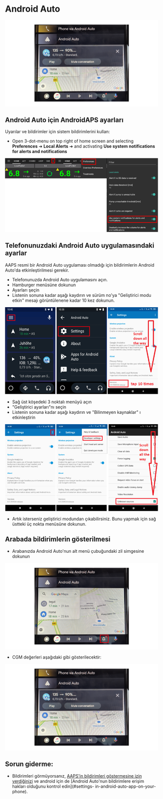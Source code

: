 # Android Auto

![Android Auto'da AAPS CGM verileri](../images/AndroidAuto_05.png)

## Android Auto için AndroidAPS ayarları

Uyarılar ve bildirimler için sistem bildirimlerini kullan:

* Open 3-dot-menu on top right of home screen and selecting **Preferences** ➜ **Local Alerts** ➜ and activating **Use system notifications for alerts and notifications** 

![Uyarılar ve bildirimler için sistem bildirimlerini kullan](../images/AndroidAuto_01v2.png)

## Telefonunuzdaki Android Auto uygulamasındaki ayarlar

AAPS resmi bir Android Auto uygulaması olmadığı için bildirimlerin Android Auto'da etkinleştirilmesi gerekir.

* Telefonunuzda Android Auto uygulamasını açın.
* Hamburger menüsüne dokunun
* Ayarları şeçin
* Listenin sonuna kadar aşağı kaydırın ve sürüm no'ya "Geliştirici modu etkin" mesajı görüntülenene kadar 10 kez dokunun.

![Geliştirici modunu etkinleştir](../images/AndroidAuto_02.png)

* Sağ üst köşedeki 3 noktalı menüyü açın
* "Geliştirici ayarları"nı seçin
* Listenin sonuna kadar aşağı kaydırın ve "Bilinmeyen kaynaklar" ı etkinleştirin

![Bilinmeyen kaynakları etkinleştir](../images/AndroidAuto_03.png)

* Artık isterseniz geliştirici modundan çıkabilirsiniz. Bunu yapmak için sağ üstteki üç nokta menüsüne dokunun.

## Arabada bildirimlerin gösterilmesi

* Arabanızda Android Auto'nun alt menü çubuğundaki zil simgesine dokunun

![Zil simgesi - Arabada Android Auto](../images/AndroidAuto_04.png)

* CGM değerleri aşağıdaki gibi gösterilecektir:

![Android Auto'da AAPS CGM verileri](../images/AndroidAuto_05.png)

## Sorun giderme:

* Bildirimleri görmüyorsanız, [AAPS'in bildirimleri göstermesine izin verdiğinizi](#androidaps-settings-for-android-auto) ve android için de [Android Auto'nun bildirimlere erişim hakları olduğunu kontrol edin](#settings- in-android-auto-app-on-your-phone).